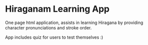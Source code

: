 
# Hiraganam Learning App


One page html application, assists in learning Hiragana by providing character pronunciations and stroke order.

App includes quiz for users to test themselves :)

